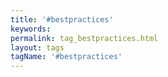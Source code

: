 ```yaml
---
title: '#bestpractices'
keywords:
permalink: tag_bestpractices.html
layout: tags
tagName: '#bestpractices'
---
```

